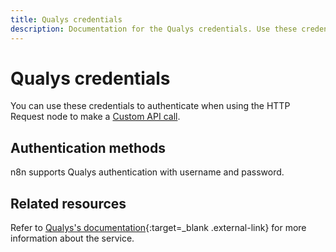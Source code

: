 ```yaml
---
title: Qualys credentials
description: Documentation for the Qualys credentials. Use these credentials to authenticate Qualys in n8n, a workflow automation platform.
---
```


# Qualys credentials

You can use these credentials to authenticate when using the HTTP Request node to make a [Custom API call](/integrations/custom-operations/).

## Authentication methods

n8n supports Qualys authentication with username and password.

## Related resources

Refer to [Qualys's documentation](https://qualysguard.qg2.apps.qualys.com/qwebhelp/fo_portal/api_doc/index.htm){:target=_blank .external-link} for more information about the service.


<!-- 
TODO
If this is a credential-only node, add a link to the node page on n8n's website. For example: https://n8n.io/integrations/356-gmail/ 
View [example workflows and related content](https://n8n.io/integrations/_Name_/){:target=_blank .external-link} on n8n's website.
-->
